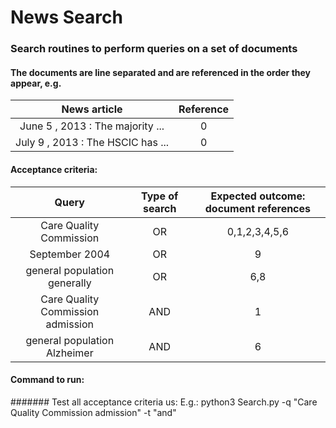 # News Search

### Search routines to perform queries on a set of documents

#### The documents are line separated and are referenced in the order they appear, e.g.
| News article | Reference  | 
| :-----: | :---: |
| June 5 , 2013 : The majority ... | 0   |
| July 9 , 2013 : The HSCIC has ...| 0   |
#### Acceptance criteria:
| Query | Type of search   | Expected outcome: document references   |
| :-----: | :---: | :---: |
| Care Quality Commission | OR   | 0,1,2,3,4,5,6  |
| September 2004 | OR   | 9 |
| general population generally | OR   | 6,8  |
| Care Quality Commission admission | AND   | 1 |
| general population Alzheimer | AND   | 6  |

#### Command to run:
####### Test all acceptance criteria us:
     E.g.: python3 Search.py -q "Care Quality Commission admission" -t "and"  